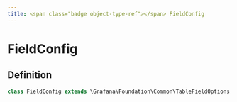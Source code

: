 ```yaml
---
title: <span class="badge object-type-ref"></span> FieldConfig
---
```

# <span class="badge object-type-ref"></span> FieldConfig

## Definition

```php
class FieldConfig extends \Grafana\Foundation\Common\TableFieldOptions {}
```
